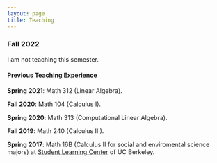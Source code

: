 ```yaml
---
layout: page
title: Teaching
---
```

### Fall 2022

I am not teaching this semester.

#### Previous Teaching Experience

**Spring 2021**: Math 312 (Linear Algebra).

**Fall 2020**: Math 104 (Calculus I).

**Spring 2020**: Math 313 (Computational Linear Algebra).

**Fall 2019**: Math 240 (Calculus III).

**Spring 2017**: Math 16B (Calculus II for social and enviromental science majors) at [Student Learning Center](https://slc.berkeley.edu) of UC Berkeley.


